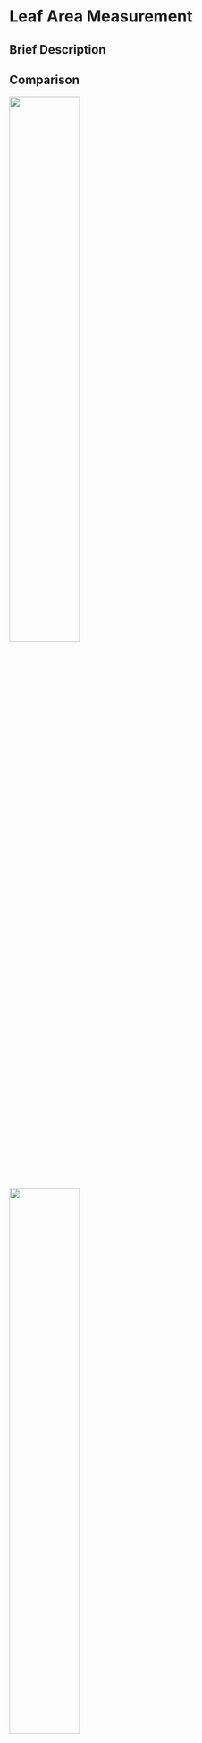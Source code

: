 # Leaf Area Measurement
## Brief Description
## Comparison
<img src="https://user-images.githubusercontent.com/70200533/154418917-3dbe8b44-a520-4f6d-a246-5136aec48222.png" width=50% height=50%>
<img src="https://user-images.githubusercontent.com/70200533/154419030-159499a0-41e6-4e44-ace4-a199aac2bf07.png" width=50% height=50%>

## Sample output
<img src="https://user-images.githubusercontent.com/70200533/154419122-17a84416-4e41-4a21-a707-c661b11d9298.jpg" width=50% height=50%>
